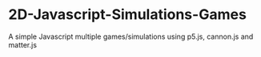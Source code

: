 # 2D-Javascript-Simulations-Games
A simple Javascript multiple games/simulations using p5.js, cannon.js and matter.js
